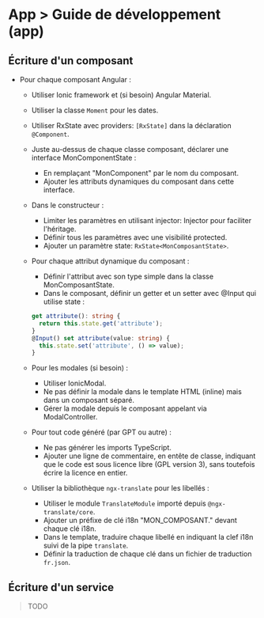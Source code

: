 # App > Guide de développement (app)

## Écriture d'un composant

- Pour chaque composant Angular :
    - Utiliser Ionic framework et (si besoin) Angular Material.
    - Utiliser la classe `Moment` pour les dates.
    - Utiliser RxState avec providers: `[RxState]` dans la déclaration `@Component`.
    - Juste au-dessus de chaque classe composant, déclarer une interface MonComponentState :
        * En remplaçant "MonComponent" par le nom du composant.
        * Ajouter les attributs dynamiques du composant dans cette interface.
    - Dans le constructeur :
        * Limiter les paramètres en utilisant injector: Injector pour faciliter l'héritage.
        * Définir tous les paramètres avec une visibilité protected.
        * Ajouter un paramètre state: `RxState<MonComposantState>`.
    - Pour chaque attribut dynamique du composant :
        * Définir l'attribut avec son type simple dans la classe MonComposantState.
        * Dans le composant, définir un getter et un setter avec @Input qui utilise state :
      ```ts
      get attribute(): string {
        return this.state.get('attribute');
      }
      @Input() set attribute(value: string) {
        this.state.set('attribute', () => value);
      }
      ```    
    - Pour les modales (si besoin) :
        *  Utiliser IonicModal.
        *  Ne pas définir la modale dans le template HTML (inline) mais dans un composant séparé.
        *  Gérer la modale depuis le composant appelant via ModalController.
    - Pour tout code généré (par GPT ou autre) :
        - Ne pas générer les imports TypeScript.
        - Ajouter une ligne de commentaire, en entête de classe, indiquant que le code est sous licence libre (GPL version 3), sans toutefois écrire la licence en entier.

    - Utiliser la bibliothèque `ngx-translate` pour les libellés :
        - Utiliser le module `TranslateModule` importé depuis `@ngx-translate/core`.
        - Ajouter un préfixe de clé i18n "MON_COMPOSANT." devant chaque clé i18n.
        - Dans le template, traduire chaque libellé en indiquant la clef i18n suivi de la pipe `translate`.
        - Définir la traduction de chaque clé dans un fichier de traduction `fr.json`.

## Écriture d'un service

> TODO
